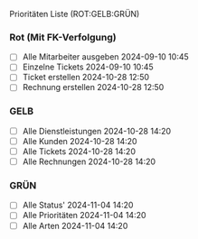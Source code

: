 Prioritäten Liste (<span class="red">ROT</span>:<span class="yellow">GELB</span>:<span class="green">GRÜN</span>)

### <span class="red">Rot</span> (Mit FK-Verfolgung)
- [ ] Alle Mitarbeiter ausgeben 2024-09-10 10:45
- [ ] Einzelne Tickets 2024-09-10 10:45
- [ ] Ticket erstellen 2024-10-28 12:50
- [ ] Rechnung erstellen 2024-10-28 12:50

### <span class="yellow">GELB</span> 
- [ ] Alle Dienstleistungen  2024-10-28 14:20
- [ ] Alle Kunden 2024-10-28 14:20
- [ ] Alle Tickets 2024-10-28 14:20
- [ ] Alle Rechnungen 2024-10-28 14:20

### <span class="green">GRÜN</span>
- [ ] Alle Status'  2024-11-04 14:20
- [ ] Alle Prioritäten 2024-11-04 14:20
- [ ] Alle Arten 2024-11-04 14:20